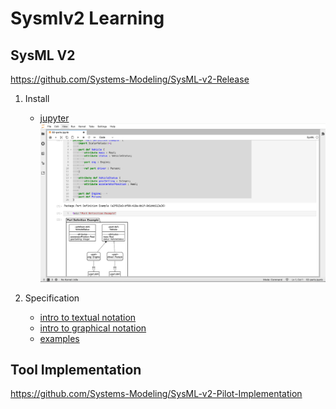 # Sysmlv2 Learning

## SysML V2

https://github.com/Systems-Modeling/SysML-v2-Release

1. Install 
    - [jupyter](https://github.com/Systems-Modeling/SysML-v2-Release/tree/master/install/jupyter)
![install the tool successfully](jupyter.png)

2. Specification
   - [intro to textual notation](https://github.com/Systems-Modeling/SysML-v2-Release/blob/master/doc/Intro%20to%20the%20SysML%20v2%20Language-Textual%20Notation.pdf)
   - [intro to graphical notation](https://github.com/Systems-Modeling/SysML-v2-Release/blob/master/doc/Intro%20to%20the%20SysML%20v2%20Language-Textual%20Notation.pdf)
   - [examples](https://github.com/Systems-Modeling/SysML-v2-Release/tree/master/sysml/src/examples)


## Tool Implementation

https://github.com/Systems-Modeling/SysML-v2-Pilot-Implementation
